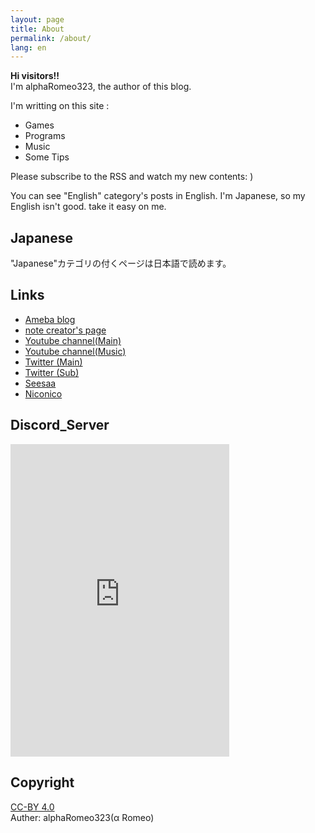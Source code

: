 ```yaml
---
layout: page
title: About
permalink: /about/
lang: en
---
```


**Hi visitors!!**  
I'm alphaRomeo323,  the author of this blog. 

I'm writting on this site :
- Games
- Programs
- Music
- Some Tips

Please subscribe to the RSS and watch my new contents: )

You can see "English" category's posts in English.
I'm Japanese, so my English isn't good. take it easy on me.


## Japanese



"Japanese"カテゴリの付くページは日本語で読めます。

## Links
- [Ameba blog](https://ameblo.jp/ayumu62/)
- [note creator's page](https://note.com/alpharomeo323)
- [Youtube channel(Main)](https://www.youtube.com/channel/UCTZ2Vhf8ZIhRmquSeTN_9dw)
- [Youtube channel(Music)](https://www.youtube.com/channel/UCYhWRiv-ISnkVPvhKmN4HRQ)
- [Twitter (Main)](https://twitter.com/alphaRomeo323)
- [Twitter (Sub)](https://twitter.com/kantouno323)
- [Seesaa](https://seesaawiki.jp/takashima-city/)
- [Niconico](https://www.nicovideo.jp/user/56692783)


## Discord_Server

<iframe src="https://discord.com/widget?id=488587795284230144&theme=dark" width="350" height="500" allowtransparency="true" frameborder="0" sandbox="allow-popups allow-popups-to-escape-sandbox allow-same-origin allow-scripts"></iframe>

## Copyright
[CC-BY 4.0](https://creativecommons.org/licenses/by/4.0/)  
Auther: alphaRomeo323(α Romeo)